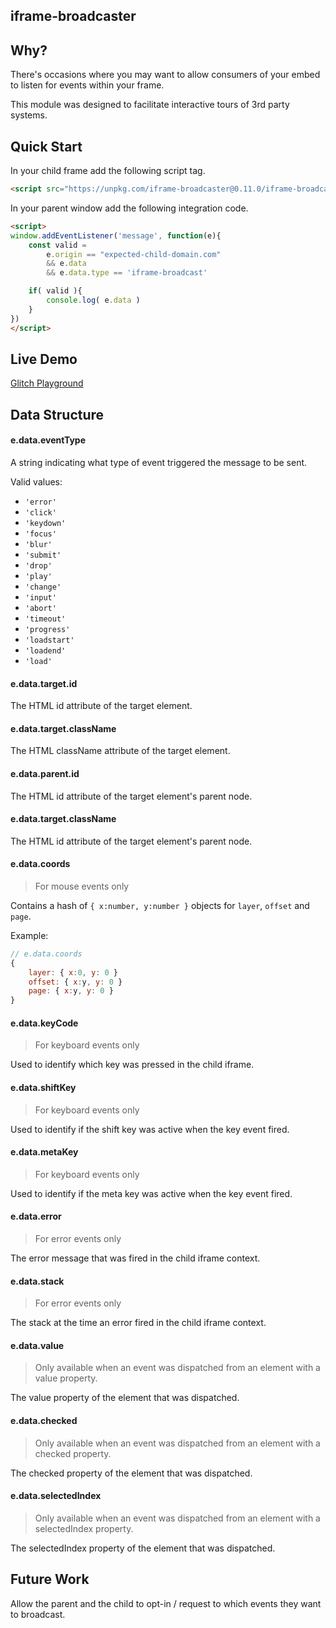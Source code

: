 iframe-broadcaster
------------------

Why?
----

There's occasions where you may want to allow consumers of your embed to listen for events within your frame.

This module was designed to facilitate interactive tours of 3rd party systems.

Quick Start
-----------

In your child frame add the following script tag.

```html
<script src="https://unpkg.com/iframe-broadcaster@0.11.0/iframe-broadcaster.min.js"></script>
```

In your parent window add the following integration code.

```html
<script>
window.addEventListener('message', function(e){
    const valid = 
        e.origin == "expected-child-domain.com"
        && e.data 
        && e.data.type == 'iframe-broadcast'

    if( valid ){
        console.log( e.data )
    }
})
</script>
```

Live Demo
---------

[Glitch Playground](https://verveed-iframe-parent.glitch.me/)

Data Structure
--------------

#### e.data.eventType

A string indicating what type of event triggered the message to be sent.

Valid values:

- `'error'`
- `'click'`
- `'keydown'`
- `'focus'`
- `'blur'`
- `'submit'`
- `'drop'`
- `'play'`
- `'change'`
- `'input'`
- `'abort'`
- `'timeout'`
- `'progress'`
- `'loadstart'`
- `'loadend'`
- `'load'`

#### e.data.target.id

The HTML id attribute of the target element.


#### e.data.target.className

The HTML className attribute of the target element.

#### e.data.parent.id

The HTML id attribute of the target element's parent node.


#### e.data.target.className

The HTML id attribute of the target element's parent node.

#### e.data.coords

> For mouse events only

Contains a hash of `{ x:number, y:number }` objects for `layer`, `offset` and `page`.

Example: 

```js
// e.data.coords
{
    layer: { x:0, y: 0 }
    offset: { x:y, y: 0 }
    page: { x:y, y: 0 }
}
```


#### e.data.keyCode

> For keyboard events only

Used to identify which key was pressed in the child iframe.


#### e.data.shiftKey

> For keyboard events only

Used to identify if the shift key was active when the key event fired.


#### e.data.metaKey

> For keyboard events only

Used to identify if the meta key was active when the key event fired.


#### e.data.error

> For error events only

The error message that was fired in the child iframe context.


#### e.data.stack

> For error events only

The stack at the time an error fired in the child iframe context.

#### e.data.value

> Only available when an event was dispatched from an element with a value property.

The value property of the element that was dispatched.

#### e.data.checked

> Only available when an event was dispatched from an element with a checked property.

The checked property of the element that was dispatched.

#### e.data.selectedIndex

> Only available when an event was dispatched from an element with a selectedIndex property.

The selectedIndex property of the element that was dispatched.

Future Work
-----------

Allow the parent and the child to opt-in / request to which events they want to broadcast.
